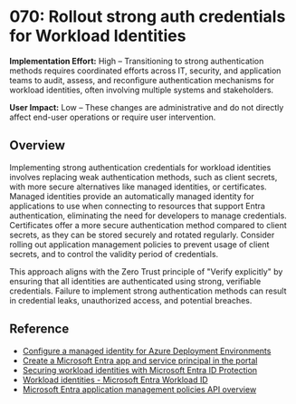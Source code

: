 # 070: Rollout strong auth credentials for Workload Identities

**Implementation Effort:** High – Transitioning to strong authentication methods requires coordinated efforts across IT, security, and application teams to audit, assess, and reconfigure authentication mechanisms for workload identities, often involving multiple systems and stakeholders.

**User Impact:** Low – These changes are administrative and do not directly affect end-user operations or require user intervention.

## Overview

Implementing strong authentication credentials for workload identities involves replacing weak authentication methods, such as client secrets, with more secure alternatives like managed identities, or certificates. Managed identities provide an automatically managed identity for applications to use when connecting to resources that support  Entra authentication, eliminating the need for developers to manage credentials. Certificates offer a more secure authentication method compared to client secrets, as they can be stored securely and rotated regularly. Consider rolling out application management policies to prevent usage of client secrets, and to control the validity period of credentials.

 This approach aligns with the Zero Trust principle of "Verify explicitly" by ensuring that all identities are authenticated using strong, verifiable credentials. Failure to implement strong authentication methods can result in credential leaks, unauthorized access, and potential breaches.

## Reference

* [Configure a managed identity for Azure Deployment Environments](https://learn.microsoft.com/en-us/azure/deployment-environments/how-to-configure-managed-identity)
* [Create a Microsoft Entra app and service principal in the portal](https://learn.microsoft.com/en-us/entra/identity-platform/howto-create-service-principal-portal#option-1-recommended-upload-a-trusted-certificate-issued-by-a-certificate-authority)
* [Securing workload identities with Microsoft Entra ID Protection](https://learn.microsoft.com/en-us/entra/id-protection/concept-workload-identity-risk)
* [Workload identities - Microsoft Entra Workload ID](https://learn.microsoft.com/en-us/entra/workload-id/workload-identities-overview)
* [Microsoft Entra application management policies API overview](https://learn.microsoft.com/en-us/graph/api/resources/applicationauthenticationmethodpolicy?view=graph-rest-1.0)

